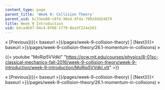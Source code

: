 ```yaml
---
content_type: page
parent_title: 'Week 9: Collision Theory'
parent_uid: bc33ee80-c8fd-90e4-dfda-7092ddd24879
title: Week 9 Introduction
uid: b4cadb97-94c4-8f08-1f79-8ea3f224e263
---
```


« [Previous]({{< baseurl >}}/pages/week-9-collision-theory) | [Next]({{< baseurl >}}/pages/week-9-collision-theory/26.1-momentum-in-collisions) »

{{< youtube "MoRip5VVdkI" "https://ocw.mit.edu/courses/physics/8-01sc-classical-mechanics-fall-2016/week-9-collision-theory/week-9-introduction/week-9-introduction/MoRip5VVdkI.vtt" >}}

« [Previous]({{< baseurl >}}/pages/week-9-collision-theory) | [Next]({{< baseurl >}}/pages/week-9-collision-theory/26.1-momentum-in-collisions) »